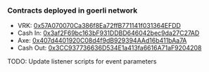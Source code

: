 ### Contracts deployed in goerli network

- VRK: [0x57A070070Ca386f8Ea72ffB771141f031364EFDD](https://goerli.etherscan.io/address/0x57A070070Ca386f8Ea72ffB771141f031364EFDD)
- Cash In: [0x3af2F69bc163bF931DDBD646042bec9da27C27AD](https://goerli.etherscan.io/address/0x3af2F69bc163bF931DDBD646042bec9da27C27AD)
- Axe: [0x407d4401920C08d4f9dB929394AAd16b411bAa7A](https://goerli.etherscan.io/address/0x407d4401920C08d4f9dB929394AAd16b411bAa7A)
- Cash Out: [0x3CC937736636D534E1a413fa6616A71aF9204208](https://goerli.etherscan.io/address/0x3CC937736636D534E1a413fa6616A71aF9204208)

TODO: Update listener scripts for event parameters
